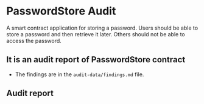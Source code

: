 
# PasswordStore Audit

A smart contract application for storing a password. Users should be able to store a password and then retrieve it later. Others should not be able to access the password. 

## It is an audit report of PasswordStore contract

- The findings are in the `audit-data/findings.md` file. 

## Audit report

